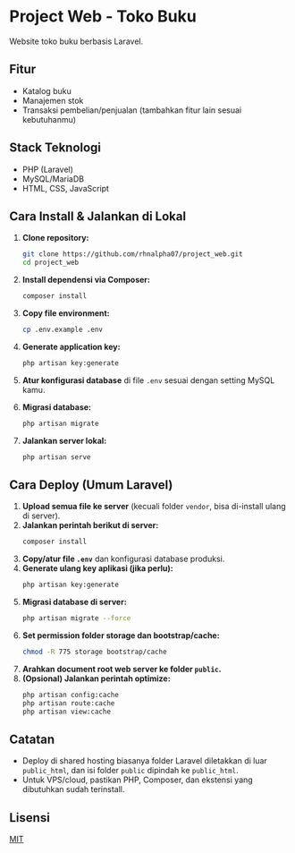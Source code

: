 # Project Web - Toko Buku

Website toko buku berbasis Laravel.

## Fitur
- Katalog buku
- Manajemen stok
- Transaksi pembelian/penjualan (tambahkan fitur lain sesuai kebutuhanmu)

## Stack Teknologi
- PHP (Laravel)
- MySQL/MariaDB
- HTML, CSS, JavaScript

## Cara Install & Jalankan di Lokal

1. **Clone repository:**
   ```bash
   git clone https://github.com/rhnalpha07/project_web.git
   cd project_web
   ```

2. **Install dependensi via Composer:**
   ```bash
   composer install
   ```

3. **Copy file environment:**
   ```bash
   cp .env.example .env
   ```

4. **Generate application key:**
   ```bash
   php artisan key:generate
   ```

5. **Atur konfigurasi database** di file `.env` sesuai dengan setting MySQL kamu.

6. **Migrasi database:**
   ```bash
   php artisan migrate
   ```

7. **Jalankan server lokal:**
   ```bash
   php artisan serve
   ```

## Cara Deploy (Umum Laravel)

1. **Upload semua file ke server** (kecuali folder `vendor`, bisa di-install ulang di server).
2. **Jalankan perintah berikut di server:**
   ```bash
   composer install
   ```
3. **Copy/atur file `.env`** dan konfigurasi database produksi.
4. **Generate ulang key aplikasi (jika perlu):**
   ```bash
   php artisan key:generate
   ```
5. **Migrasi database di server:**
   ```bash
   php artisan migrate --force
   ```
6. **Set permission folder storage dan bootstrap/cache:**
   ```bash
   chmod -R 775 storage bootstrap/cache
   ```
7. **Arahkan document root web server ke folder `public`.**
8. **(Opsional) Jalankan perintah optimize:**
   ```bash
   php artisan config:cache
   php artisan route:cache
   php artisan view:cache
   ```

## Catatan
- Deploy di shared hosting biasanya folder Laravel diletakkan di luar `public_html`, dan isi folder `public` dipindah ke `public_html`.
- Untuk VPS/cloud, pastikan PHP, Composer, dan ekstensi yang dibutuhkan sudah terinstall.

## Lisensi
[MIT](LICENSE)
